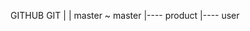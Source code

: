 GITHUB          GIT
   |             |
 master    ~    master
                 |---- product
                 |---- user

